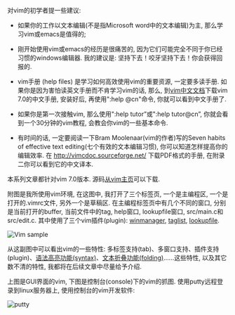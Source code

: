 对vim的初学者提一些建议: 

- 如果你的工作以文本编辑(不是指Microsoft word中的文本编辑)为主, 那么学习vim或emacs是值得的; 

- 刚开始使用vim或emacs的经历是很痛苦的, 因为它们可能完全不同于你已经习惯的windows编辑器. 我的建议是: 坚持下去！咬牙坚持下去！你会获得回报的. 

- vim手册 (help files) 是学习如何高效使用vim的重要资源, 一定要多读手册. 如果你是因为害怕读英文手册而不肯学习vim的话, 那么, 到[vim中文文档](http://vimcdoc.sourceforge.net/)下载vim 7.0的中文手册, 安装好后, 再使用":help @cn"命令, 你就可以看到中文手册了. 

- 如果你是第一次接触vim, 那么使用":help tutor”或":help tutor@cn”, 你就会看到一个30分钟的vim教程, 会教会你vim的一些基本命令. 

- 有时间的话, 一定要阅读一下Bram Moolenaar(vim的作者)写的Seven habits of effective text editing(七个有效的文本编辑习惯), 你可以知道怎样提高你的编辑效率. 在 http://vimcdoc.sourceforge.net/ 下载PDF格式的手册, 在附录二你可以看到它的中文译本. 

本系列文章都针对vim 7.0版本. 源码[从vim主页](https://vim.sourceforge.io/)可以下载. 

附图是我所使用vim环境, 在这图中, 我打开了三个标签页, 一个是主编程区, 一个是打开的.vimrc文件, 另外一个是草稿区. 在主编程标签页中有几个不同的窗口, 分别是当前打开的buffer, 当前文件中的tag, help窗口, lookupfile窗口, src/main.c和src/edit.c. 其中使用了三个vim插件(plugin): [winmanager](http://easwy.com/blog/archives/advanced-vim-skills-netrw-bufexplorer-winmanager-plugin/), [taglist](http://easwy.com/blog/archives/advanced-vim-skills-taglist-plugin/), [lookupfile](http://easwy.com/blog/archives/advanced-vim-skills-lookupfile-plugin/). 

![Vim sample](images/vim_sample.png)

从这副图中可以看出vim的一些特性: 多标签支持(tab)、多窗口支持、插件支持(plugin)、[语法高亮功能(syntax)](http://easwy.com/blog/archives/advanced-vim-skills-syntax-on-colorscheme/)、[文本折叠功能(folding)](http://easwy.com/blog/archives/advanced-vim-skills-advanced-move-method/)……这些特性, 以及其它数不清的特性, 我都将在后续文章中尽量给予介绍. 

上图是GUI界面的vim, 下图是控制台(console)下的vim的抓图. 使用putty远程登录到linux服务器上, 使用控制台的vim开发软件: 

![putty](images/putty.png)